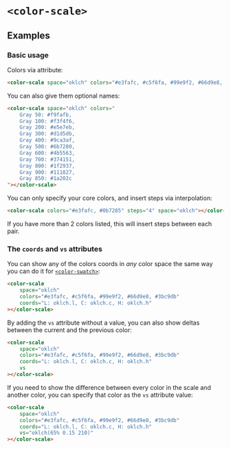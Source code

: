 # `<color-scale>`

## Examples

### Basic usage

Colors via attribute:

```html
<color-scale space="oklch" colors="#e3fafc, #c5f6fa, #99e9f2, #66d9e8, #3bc9db"></color-scale>
```

You can also give them optional names:

```html
<color-scale space="oklch" colors="
	Gray 50: #f9fafb,
	Gray 100: #f3f4f6,
	Gray 200: #e5e7eb,
	Gray 300: #d1d5db,
	Gray 400: #9ca3af,
	Gray 500: #6b7280,
	Gray 600: #4b5563,
	Gray 700: #374151,
	Gray 800: #1f2937,
	Gray 900: #111827,
	Gray 850: #1a202c
"></color-scale>
```


You can only specify your core colors, and insert steps via interpolation:

```html
<color-scale colors="#e3fafc, #0b7285" steps="4" space="oklch"></color-scale>
```

If you have more than 2 colors listed, this will insert steps between each pair.


### The `coords` and `vs` attributes

You can show any of the colors coords in _any_ color space the same way you can do it for [`<color-swatch>`](../color-swatch/#the-coords-attribute):

```html
<color-scale
	space="oklch"
	colors="#e3fafc, #c5f6fa, #99e9f2, #66d9e8, #3bc9db"
	coords="L: oklch.l, C: oklch.c, H: oklch.h"
></color-scale>
```

By adding the `vs` attribute without a value, you can also show deltas between the current and the previous color:

```html
<color-scale
	space="oklch"
	colors="#e3fafc, #c5f6fa, #99e9f2, #66d9e8, #3bc9db"
	coords="L: oklch.l, C: oklch.c, H: oklch.h"
	vs
></color-scale>
```

If you need to show the difference between every color in the scale and another color, you can specify that color as the `vs` attribute value:

```html
<color-scale
	space="oklch"
	colors="#e3fafc, #c5f6fa, #99e9f2, #66d9e8, #3bc9db"
	coords="L: oklch.l, C: oklch.c, H: oklch.h"
	vs="oklch(65% 0.15 210)"
></color-scale>
```

<!--
If you want to insert interpolated colors only in specific places, you can use empty values:

```html
<color-scale space="oklch" colors="#e3fafc, , , , , , , , , #0b7285"></color-scale>
``` -->
